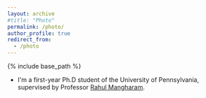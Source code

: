 ```yaml
---
layout: archive
#title: "Photo"
permalink: /photo/
author_profile: true
redirect_from:
  - /photo
---
```


{% include base_path %}

* I'm a first-year Ph.D student of the University of Pennsylvania, supervised by Professor [Rahul Mangharam](https://www.seas.upenn.edu/~rahulm/).